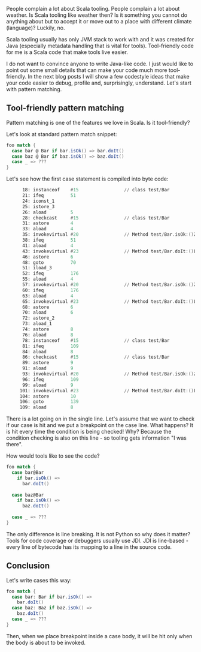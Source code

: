 People complain a lot about Scala tooling. People complain a lot about weather. Is Scala tooling like weather then? Is it something you cannot do anything about but to accept it or move out to a place with different climate (language)? Luckily, no.

Scala tooling usually has only JVM stack to work with and it was created for Java (especially metadata handling that is vital for tools).
Tool-friendly code for me is a Scala code that make tools live easier.

I do not want to convince anyone to write Java-like code. I just would like to point out some small details that can make your code much more tool-friendly.
In the next blog posts I will show a few codestyle ideas that make your code easier to debug, profile and, surprisingly, understand. Let's start with pattern matching.

## Tool-friendly pattern matching
Pattern matching is one of the features we love in Scala. Is it tool-friendly?

Let's look at standard pattern match snippet:

```scala
foo match {
  case bar @ Bar if bar.isOk() => bar.doIt()
  case baz @ Bar if baz.isOk() => baz.doIt()
  case _ => ???
} 
```

Let's see how the first case statement is compiled into byte code:

```asm
      18: instanceof    #15                 // class test/Bar
      21: ifeq          51
      24: iconst_1      
      25: istore_3      
      26: aload         5
      28: checkcast     #15                 // class test/Bar
      31: astore        4
      33: aload         4
      35: invokevirtual #20                 // Method test/Bar.isOk:()Z
      38: ifeq          51
      41: aload         4
      43: invokevirtual #23                 // Method test/Bar.doIt:()Ljava/lang/String;
      46: astore        6
      48: goto          70
      51: iload_3       
      52: ifeq          176
      55: aload         4
      57: invokevirtual #20                 // Method test/Bar.isOk:()Z
      60: ifeq          176
      63: aload         4
      65: invokevirtual #23                 // Method test/Bar.doIt:()Ljava/lang/String;
      68: astore        6
      70: aload         6
      72: astore_2      
      73: aload_1       
      74: astore        8
      76: aload         8
      78: instanceof    #15                 // class test/Bar
      81: ifeq          109
      84: aload         8
      86: checkcast     #15                 // class test/Bar
      89: astore        9
      91: aload         9
      93: invokevirtual #20                 // Method test/Bar.isOk:()Z
      96: ifeq          109
      99: aload         9
     101: invokevirtual #23                 // Method test/Bar.doIt:()Ljava/lang/String;
     104: astore        10
     106: goto          139
     109: aload         8
```


There is a lot going on in the single line. Let's assume that we want to check if our case is hit and we put a breakpoint on the case line. What happens? It is hit every time the condition is being checked!
Why? Because the condition checking is also on this line - so tooling gets information "I was there".

How would tools like to see the code?

```scala
foo match {
  case bar@Bar 
    if bar.isOk() => 
      bar.doIt()
 
  case baz@Bar 
    if baz.isOk() => 
      baz.doIt()
 
  case _ => ???
} 
```

The only difference is line breaking. It is not Python so why does it matter?
Tools for code coverage or debuggers usually use JDI. JDI is line-based - every line of bytecode has its mapping to a line in the source code.

## Conclusion

Let's write cases this way:

```scala
foo match {
  case bar: Bar if bar.isOk() =>
    bar.doIt()
  case baz: Baz if baz.isOk() =>
    baz.doIt()
  case _ => ???
}  
```

Then, when we place breakpoint inside a case body, it will be hit only when the body is about to be invoked.
